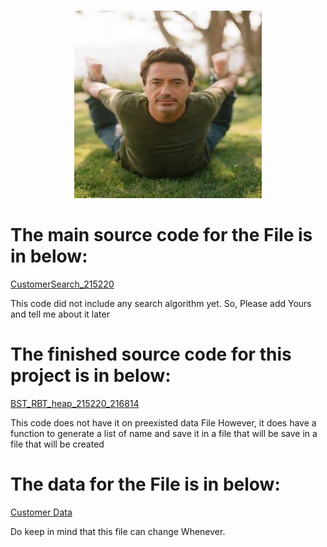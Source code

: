   <br />
<p align="center">
  <a href="(https://github.com/IFitri/CustomerSearch)">
    <img src="RDJ yoga.webp" width="300" height="300">
  </a>

# The main source code for the File is in below:
  [CustomerSearch_215220](https://github.com/IFitri/CustomerSearch/blob/main/CustomerSearch_215220.cpp)

 This code did not include any search algorithm yet.
 So, Please add Yours and tell me about it later


# The finished source code for this project is in below:
  [BST_RBT_heap_215220_216814](https://github.com/IFitri/CustomerSearch/blob/main/BST_RBT_heap_215220_216814.cpp)

  This code does not have it on preexisted data File
  However, it does have a function to generate a list of name and save it in a file that will be save in a file that will be created


# The data for the File is in below:
  [Customer Data](https://github.com/IFitri/CustomerSearch/blob/main/customer_data.txt)

 Do keep in mind that this file can change Whenever.
